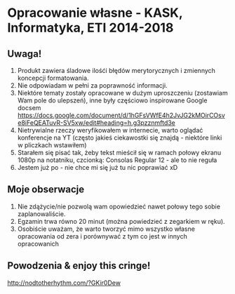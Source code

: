 # Opracowanie własne - KASK, Informatyka, ETI 2014-2018

## Uwaga! 

1. Produkt zawiera śladowe ilośći błędów merytorycznych i zmiennych koncepcji formatowania.
2. Nie odpowiadam w pełni za poprawność informacji.
3. Niektóre tematy zostały opracowane w dużym uproszczeniu (zostawiam Wam pole do ulepszeń), inne były częściowo inspirowane Google docsem https://docs.google.com/document/d/1hGFsVWfE4h2JvJG2kMOirCOsve8iFeQEATuvR-SV5xw/edit#heading=h.g3pzznmftd3e
4. Nietrywialne rzeczy weryfikowałem w internecie, warto oglądać konferencje na YT (często jakieś ciekawostki się znajdą - niektóre linki w pliczkach wstawiłem)
5. Starałem się pisać tak, żeby tekst mieścił się w ramach połowy ekranu 1080p na notatniku, czcionką: Consolas Regular 12 - ale to nie reguła
4. Jestem już po - nie chce mi się już tu nic poprawiać xD

## Moje obserwacje

1. Nie zdążycie/nie pozwolą wam opowiedzieć nawet połowy tego sobie zaplanowaliście.
2. Egzamin trwa równo 20 minut (można powiedzieć z zegarkiem w ręku).
3. Osobiście uważam, że warto tworzyć mimo wszystko własne opracowania od zera i porównywać z tym co jest w innych opracowanich

## Powodzenia & enjoy this cringe!
http://nodtotherhythm.com/?GKir0Dew



